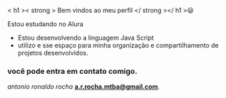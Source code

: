 < h1 >< strong > Bem vindos ao meu perfil </ strong ></ h1 >😃

<p>Estou estudando no Alura</p>

-  Estou desenvolvendo a  linguagem Java Script
- utilizo e sse espaço para minha organização e compartilhamento de  projetos desenvolvidos.
###  você pode entra em  contato comigo.
<em>antonio ronaldo rocha </em><strong> a.r.rocha.mtba@gmail.com</strong>.

  

